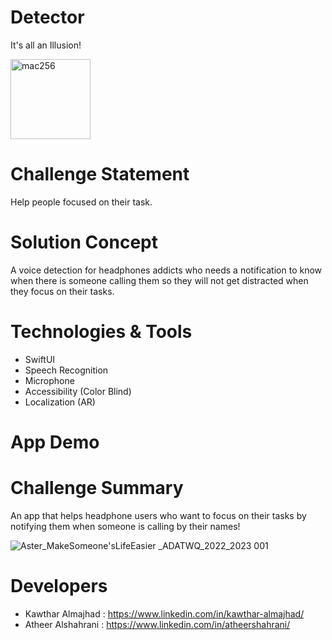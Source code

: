 # Detector

It's all an Illusion!

<img width="128" alt="mac256" src="https://user-images.githubusercontent.com/117367464/212425553-2065916e-149d-4c45-a990-010772f94e0d.png">

# Challenge Statement
Help people focused on their task.

# Solution Concept
A voice detection for headphones addicts who needs a notification to know when there is someone calling them so they will not get distracted when they focus on their tasks.

# Technologies & Tools
- SwiftUI
- Speech Recognition
- Microphone
- Accessibility (Color Blind)
- Localization (AR)

# App Demo



# Challenge Summary
An app that helps headphone users who want to focus on their tasks by notifying them when someone is calling by their names!

![Aster_MakeSomeone'sLifeEasier _ADATWQ_2022_2023   001](https://user-images.githubusercontent.com/117367464/212429261-5a2a04af-3b55-4859-9ee0-da3abd94f75b.jpeg)


# Developers
- Kawthar Almajhad : https://www.linkedin.com/in/kawthar-almajhad/
- Atheer Alshahrani : https://www.linkedin.com/in/atheershahrani/
